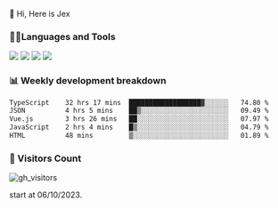  👋 Hi, Here is Jex

 

### 🧑‍💻Languages and Tools

<code><a href="https://react.dev"><img src="https://api.iconify.design/logos:react.svg" /></a></code>
<code><a href="https://github.com/vuejs/core"><img src="https://api.iconify.design/logos:vue.svg" /></a></code> 
<code><a href="https://github.com/microsoft/TypeScript"><img src="https://api.iconify.design/logos:typescript-icon.svg" /></a></code>
<code><a href="https://threejs.org/"><img src="https://api.iconify.design/logos:threejs.svg" /></a></code>

### 📊 Weekly development breakdown

<!--START_SECTION:waka-->

```txt
TypeScript    32 hrs 17 mins  ██████████████████▓░░░░░░   74.80 %
JSON          4 hrs 5 mins    ██▒░░░░░░░░░░░░░░░░░░░░░░   09.49 %
Vue.js        3 hrs 26 mins   ██░░░░░░░░░░░░░░░░░░░░░░░   07.97 %
JavaScript    2 hrs 4 mins    █▒░░░░░░░░░░░░░░░░░░░░░░░   04.79 %
HTML          48 mins         ▒░░░░░░░░░░░░░░░░░░░░░░░░   01.89 %
```

<!--END_SECTION:waka-->


### 👀 Visitors Count

![gh_visitors](https://profile-counter.glitch.me/jexlau/count.svg)

start at 06/10/2023.
